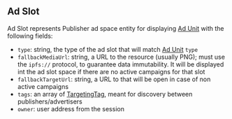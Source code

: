 ## Ad Slot

Ad Slot represents Publisher ad space entity for displaying [Ad Unit] with the following fields:

* `type`: string, the type of the ad slot that will match [Ad Unit] `type`
* `fallbackMediaUrl`: string, a URL to the resource (usually PNG); must use the `ipfs://` protocol, to guarantee data immutability. It will be displayed int the ad slot space if there are no active campaigns for that slot
* `fallbackTargetUrl`: string, a URL to that will be open in case of non active campaigns
* `tags`: an array of [TargetingTag], meant for discovery between publishers/advertisers
* `owner`: user address from the session


[Ad Unit]: https://github.com/AdExNetwork/adex-protocol/blob/master/campaignSpec.md#adunit
[TargetingTag]: https://github.com/AdExNetwork/adex-protocol/blob/master/campaignSpec.md#targetingtag
